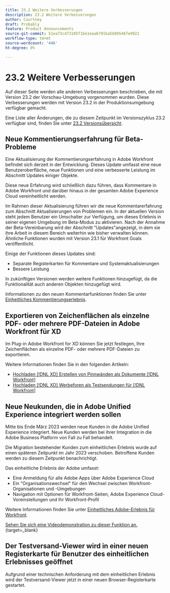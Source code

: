 ```yaml
---
title: 23.2 Weitere Verbesserungen
description: 23.2 Weitere Verbesserungen
author: Courtney
draft: Probably
feature: Product Announcements
source-git-commit: 51ea73c473105f1be1eaa6791ba5b09546fe9922
workflow-type: tm+mt
source-wordcount: '446'
ht-degree: 0%

---
```


# 23.2 Weitere Verbesserungen

Auf dieser Seite werden alle anderen Verbesserungen beschrieben, die mit Version 23.2 der Vorschau-Umgebung vorgenommen wurden. Diese Verbesserungen werden mit Version 23.2 in der Produktionsumgebung verfügbar gemacht.

Eine Liste aller Änderungen, die zu diesem Zeitpunkt im Versionszyklus 23.2 verfügbar sind, finden Sie unter [23.2 Versionsübersicht](/help/quicksilver/product-announcements/product-releases/23.2-release-activity/23-2-release-overview.md).

## Neue Kommentierungserfahrung für Beta-Probleme

Eine Aktualisierung der Kommentierungserfahrung in Adobe Workfront befindet sich derzeit in der Entwicklung. Dieses Update umfasst eine neue Benutzeroberfläche, neue Funktionen und eine verbesserte Leistung im Abschnitt Updates einiger Objekte.

Diese neue Erfahrung wird schließlich dazu führen, dass Kommentare in Adobe Workfront und darüber hinaus in der gesamten Adobe Experience Cloud vereinheitlicht werden.

Im Rahmen dieser Aktualisierung führen wir die neue Kommentarerfahrung zum Abschnitt Aktualisierungen von Problemen ein. In der aktuellen Version steht jedem Benutzer ein Umschalter zur Verfügung, um dieses Erlebnis in seiner eigenen Umgebung im Beta-Modus zu aktivieren. Nach der Annahme der Beta-Vereinbarung wird der Abschnitt &quot;Updates&quot;angezeigt, in dem sie ihre Arbeit in diesem Bereich weiterhin wie bisher verwalten können.
Ähnliche Funktionen wurden mit Version 23.1 für Workfront Goals veröffentlicht.

Einige der Funktionen dieses Updates sind:

* Separate Registerkarten für Kommentare und Systemaktualisierungen
* Bessere Leistung

In zukünftigen Versionen werden weitere Funktionen hinzugefügt, da die Funktionalität auch anderen Objekten hinzugefügt wird.

Informationen zu den neuen Kommentarfunktionen finden Sie unter [Einheitliches Kommentierungserlebnis](/help/quicksilver/workfront-basics/updating-work-items-and-viewing-updates/unified-commenting-experience.md).

## Exportieren von Zeichenflächen als einzelne PDF- oder mehrere PDF-Dateien in Adobe Workfront für XD

Im Plug-in Adobe Workfront for XD können Sie jetzt festlegen, Ihre Zeichenflächen als einzelne PDF- oder mehrere PDF-Dateien zu exportieren.

Weitere Informationen finden Sie in den folgenden Artikeln:

* [Hochladen [!DNL XD] Erstellen von Pinnwänden als Dokumente [!DNL Workfront]](/help/quicksilver/workfront-integrations-and-apps/adobe-workfront-for-creative-cloud/wf-adobe-xd-docs.md)
* [Hochladen [!DNL XD] Werbeforen als Testsendungen für [!DNL Workfront]](/help/quicksilver/workfront-integrations-and-apps/adobe-workfront-for-creative-cloud/wf-adobe-xd-proofs.md)

## Neue Neukunden, die in Adobe Unified Experience integriert werden sollen

Mitte bis Ende März 2023 werden neue Kunden in die Adobe Unified Experience integriert. Neue Kunden werden bei ihrer Integration in die Adobe Business Platform von Fall zu Fall behandelt.

Die Migration bestehender Kunden zum einheitlichen Erlebnis wurde auf einen späteren Zeitpunkt im Jahr 2023 verschoben. Betroffene Kunden werden zu diesem Zeitpunkt benachrichtigt.

Das einheitliche Erlebnis der Adobe umfasst:

* Eine Anmeldung für alle Adobe Apps über Adobe Experience Cloud
* Ein &quot;Organisationswechsel&quot; für den Wechsel zwischen Workfront-Organisationen und -Umgebungen
* Navigation mit Optionen für Workfront-Seiten, Adobe Experience Cloud-Voreinstellungen und Ihr Workfront-Profil

Weitere Informationen finden Sie unter [Einheitliches Adobe-Erlebnis für Workfront](/help/quicksilver/workfront-basics/navigate-workfront/workfront-navigation/adobe-unified-experience.md).

[Sehen Sie sich eine Videodemonstration zu dieser Funktion an.](https://video.tv.adobe.com/v/3412388/){target=_blank}

## Der Testversand-Viewer wird in einer neuen Registerkarte für Benutzer des einheitlichen Erlebnisses geöffnet

Aufgrund einer technischen Anforderung mit dem einheitlichen Erlebnis wird der Testversand-Viewer jetzt in einer neuen Browser-Registerkarte gestartet.
